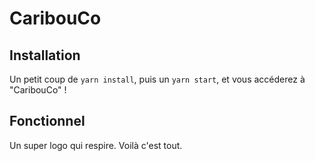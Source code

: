 # CaribouCo

## Installation

Un petit coup de `yarn install`, puis un `yarn start`, et vous accéderez à "CaribouCo" !

## Fonctionnel

Un super logo qui respire. Voilà c'est tout.
